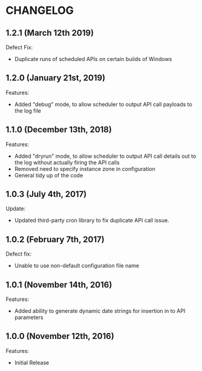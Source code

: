# CHANGELOG

## 1.2.1 (March 12th 2019)

Defect Fix:

- Duplicate runs of scheduled APIs on certain builds of Windows

## 1.2.0 (January 21st, 2019)

Features:

- Added "debug" mode, to allow scheduler to output API call payloads to the log file

## 1.1.0 (December 13th, 2018)

Features:

- Added "dryrun" mode, to allow scheduler to output API call details out to the log without actually firing the API calls
- Removed need to specify instance zone in configuration
- General tidy up of the code

## 1.0.3 (July 4th, 2017)

Update:

- Updated third-party cron library to fix duplicate API call issue.

## 1.0.2 (February 7th, 2017)

Defect fix:

- Unable to use non-default configuration file name

## 1.0.1 (November 14th, 2016)

Features:

- Added ability to generate dynamic date strings for insertion in to API parameters

## 1.0.0 (November 12th, 2016)

Features:

- Initial Release